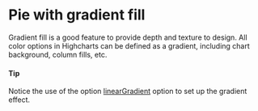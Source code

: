 # Pie with gradient fill
Gradient fill is a good feature to provide depth and texture to design. All color options in Highcharts can be defined as a gradient, including chart background, column fills, etc.

#### Tip
Notice the use of the option [linearGradient](https://www.highcharts.com/docs/chart-design-and-style/colors) option to set up the gradient effect.
